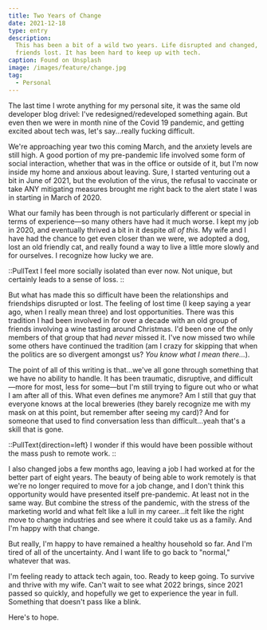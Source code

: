 ```yaml
---
title: Two Years of Change
date: 2021-12-18
type: entry
description:
  This has been a bit of a wild two years. Life disrupted and changed,
  friends lost. It has been hard to keep up with tech.
caption: Found on Unsplash
image: /images/feature/change.jpg
tag:
  - Personal
---
```


The last time I wrote anything for my personal site, it was the same old developer blog drivel: I've redesigned/redeveloped something again. But even then we were in month nine of the Covid 19 pandemic, and getting excited about tech was, let's say...really fucking difficult.

We're approaching year two this coming March, and the anxiety levels are still high. A good portion of my pre-pandemic life involved some form of social interaction, whether that was in the office or outside of it, but I'm now inside my home and anxious about leaving. Sure, I started venturing out a bit in June of 2021, but the evolution of the virus, the refusal to vaccinate or take ANY mitigating measures brought me right back to the alert state I was in starting in March of 2020.

What our family has been through is not particularly different or special in terms of experience&mdash;so many others have had it much worse. I kept my job in 2020, and eventually thrived a bit in it despite _all of this_. My wife and I have had the chance to get even closer than we were, we adopted a dog, lost an old friendly cat, and really found a way to live a little more slowly and for ourselves. I recognize how lucky we are.

::PullText
  I feel more socially isolated than ever now. Not unique, but certainly leads to a sense of loss.
::

But what has made this so difficult have been the relationships and friendships disrupted or lost. The feeling of lost time (I keep saying a year ago, when I really mean three) and lost opportunities. There was this tradition I had been involved in for over a decade with an old group of friends involving a wine tasting around Christmas. I'd been one of the only members of that group that had _never_ missed it. I've now missed two while some others have continued the tradition (am I crazy for skipping that when the politics are so divergent amongst us? _You know what I mean there..._).

The point of all of this writing is that...we've all gone through something that we have no ability to handle. It has been traumatic, disruptive, and difficult&mdash;more for most, less for some&mdash;but I'm still trying to figure out who or what I am after all of this. What even defines me anymore? Am I still that guy that everyone knows at the local breweries (they barely recognize me with my mask on at this point, but remember after seeing my card)? And for someone that used to find conversation less than difficult...yeah that's a skill that is gone.

::PullText{direction=left}
  I wonder if this would have been possible without the mass push to remote work.
::

I also changed jobs a few months ago, leaving a job I had worked at for the better part of eight years. The beauty of being able to work remotely is that we're no longer required to move for a job change, and I don't think this opportunity would have presented itself pre-pandemic. At least not in the same way. But combine the stress of the pandemic, with the stress of the marketing world and what felt like a lull in my career...it felt like the right move to change industries and see where it could take us as a family. And I'm happy with that change.

But really, I'm happy to have remained a healthy household so far. And I'm tired of all of the uncertainty. And I want life to go back to "normal," whatever that was.

I'm feeling ready to attack tech again, too. Ready to keep going. To survive and thrive with my wife. Can't wait to see what 2022 brings, since 2021 passed so quickly, and hopefully we get to experience the year in full. Something that doesn't pass like a blink.

Here's to hope.
